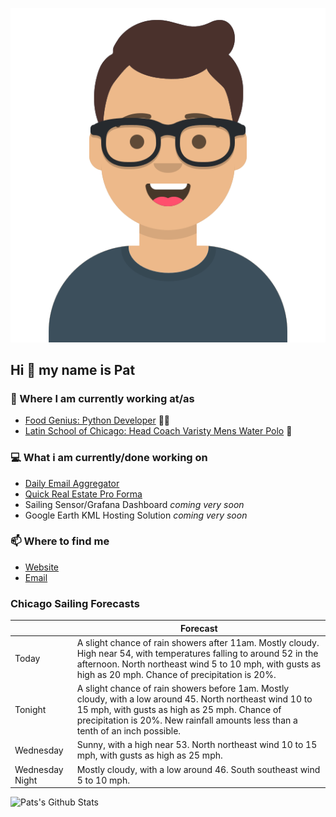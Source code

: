 [![Social banner for p-j-falconer](https://raw.githubusercontent.com/P-J-FALCONER/P-J-FALCONER/master/assets/avataaars.svg)](https://patfalconer.com/)
## Hi :wave: my name is Pat

### 💼 Where I am currently working at/as
- [Food Genius: Python Developer](https://getfoodgenius.com/) 🍔🐍
- [Latin School of Chicago: Head Coach Varisty Mens Water Polo](https://www.latinschool.org/) 🤽


### 💻 What i am currently/done working on
 - [Daily Email Aggregator](https://github.com/P-J-FALCONER/dott_daily_mail)
 - [Quick Real Estate Pro Forma](https://github.com/P-J-FALCONER/henry)
 - Sailing Sensor/Grafana Dashboard *coming very soon*
 - Google Earth KML Hosting Solution *coming very soon*

### 📫 Where to find me
 - [Website](https://patfalconer.com/)
 - [Email](mailto:patrick.j.falconer@gmail.com)


### Chicago Sailing Forecasts
|   | Forecast  |
|---|---|
| Today | A slight chance of rain showers after 11am. Mostly cloudy. High near 54, with temperatures falling to around 52 in the afternoon. North northeast wind 5 to 10 mph, with gusts as high as 20 mph. Chance of precipitation is 20%. |
| Tonight | A slight chance of rain showers before 1am. Mostly cloudy, with a low around 45. North northeast wind 10 to 15 mph, with gusts as high as 25 mph. Chance of precipitation is 20%. New rainfall amounts less than a tenth of an inch possible. |
| Wednesday | Sunny, with a high near 53. North northeast wind 10 to 15 mph, with gusts as high as 25 mph. |
| Wednesday Night | Mostly cloudy, with a low around 46. South southeast wind 5 to 10 mph. |

![Pats's Github Stats](https://github-readme-stats.vercel.app/api?username=p-j-falconer&show_icons=true&theme=radical)
